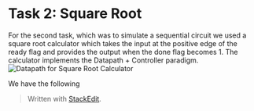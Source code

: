 
# Task 2: Square Root
For the second task, which was to simulate a sequential circuit we used a square root calculator which takes the input at the positive edge of the ready flag and provides the output when the done flag becomes 1. The calculator implements the Datapath + Controller paradigm.
![Datapath for Square Root Calculator](https://github.com/ALI11-2000/cocotb_tasks/blob/main/Task2/Figures/DataPath.png)

We have the following 
> Written with [StackEdit](https://stackedit.io/).

